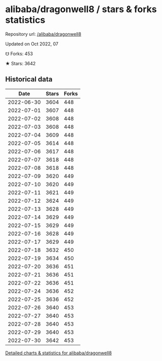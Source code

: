 # alibaba/dragonwell8 / stars & forks statistics

Repository url: [/alibaba/dragonwell8](https://github.com/alibaba/dragonwell8)

Updated on Oct 2022, 07

☋ Forks: 453

★ Stars: 3642

## Historical data
| Date | Stars | Forks |
|------|-------|-------|
| 2022-06-30 | 3604 | 448 | 
| 2022-07-01 | 3607 | 448 | 
| 2022-07-02 | 3608 | 448 | 
| 2022-07-03 | 3608 | 448 | 
| 2022-07-04 | 3609 | 448 | 
| 2022-07-05 | 3614 | 448 | 
| 2022-07-06 | 3617 | 448 | 
| 2022-07-07 | 3618 | 448 | 
| 2022-07-08 | 3618 | 448 | 
| 2022-07-09 | 3620 | 449 | 
| 2022-07-10 | 3620 | 449 | 
| 2022-07-11 | 3621 | 449 | 
| 2022-07-12 | 3624 | 449 | 
| 2022-07-13 | 3628 | 449 | 
| 2022-07-14 | 3629 | 449 | 
| 2022-07-15 | 3629 | 449 | 
| 2022-07-16 | 3628 | 449 | 
| 2022-07-17 | 3629 | 449 | 
| 2022-07-18 | 3632 | 450 | 
| 2022-07-19 | 3634 | 450 | 
| 2022-07-20 | 3636 | 451 | 
| 2022-07-21 | 3636 | 451 | 
| 2022-07-22 | 3636 | 451 | 
| 2022-07-24 | 3636 | 452 | 
| 2022-07-25 | 3636 | 452 | 
| 2022-07-26 | 3640 | 453 | 
| 2022-07-27 | 3640 | 453 | 
| 2022-07-28 | 3640 | 453 | 
| 2022-07-29 | 3640 | 453 | 
| 2022-07-30 | 3642 | 453 | 


[Detailed charts & statistics for alibaba/dragonwell8](https://reviewgithub.com/rep/alibaba/dragonwell8)
